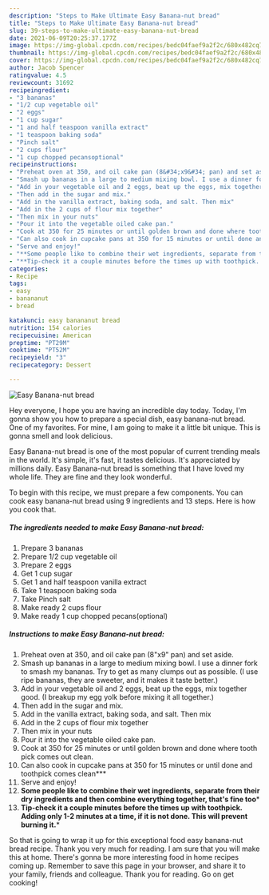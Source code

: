 ```yaml
---
description: "Steps to Make Ultimate Easy Banana-nut bread"
title: "Steps to Make Ultimate Easy Banana-nut bread"
slug: 39-steps-to-make-ultimate-easy-banana-nut-bread
date: 2021-06-09T20:25:37.177Z
image: https://img-global.cpcdn.com/recipes/bedc04faef9a2f2c/680x482cq70/easy-banana-nut-bread-recipe-main-photo.jpg
thumbnail: https://img-global.cpcdn.com/recipes/bedc04faef9a2f2c/680x482cq70/easy-banana-nut-bread-recipe-main-photo.jpg
cover: https://img-global.cpcdn.com/recipes/bedc04faef9a2f2c/680x482cq70/easy-banana-nut-bread-recipe-main-photo.jpg
author: Jacob Spencer
ratingvalue: 4.5
reviewcount: 31692
recipeingredient:
- "3 bananas"
- "1/2 cup vegetable oil"
- "2 eggs"
- "1 cup sugar"
- "1 and half teaspoon vanilla extract"
- "1 teaspoon baking soda"
- "Pinch salt"
- "2 cups flour"
- "1 cup chopped pecansoptional"
recipeinstructions:
- "Preheat oven at 350, and oil cake pan (8&#34;x9&#34; pan) and set aside."
- "Smash up bananas in a large to medium mixing bowl. I use a dinner fork to smash my bananas. Try to get as many clumps out as possible. (I use ripe bananas, they are sweeter, and it makes it taste better.)"
- "Add in your vegetable oil and 2 eggs, beat up the eggs, mix together good. (I breakup my egg yolk before mixing it all together.)"
- "Then add in the sugar and mix."
- "Add in the vanilla extract, baking soda, and salt. Then mix"
- "Add in the 2 cups of flour mix together"
- "Then mix in your nuts"
- "Pour it into the vegetable oiled cake pan."
- "Cook at 350 for 25 minutes or until golden brown and done where tooth pick comes out clean."
- "Can also cook in cupcake pans at 350 for 15 minutes or until done and toothpick comes clean***"
- "Serve and enjoy!"
- "**Some people like to combine their wet ingredients, separate from their dry ingredients and then combine everything together, that&#39;s fine too***"
- "**Tip-check it a couple minutes before the times up with toothpick. Adding only 1-2 minutes at a time, if it is not done. This will prevent burning it.***"
categories:
- Recipe
tags:
- easy
- banananut
- bread

katakunci: easy banananut bread 
nutrition: 154 calories
recipecuisine: American
preptime: "PT29M"
cooktime: "PT52M"
recipeyield: "3"
recipecategory: Dessert

---
```



![Easy Banana-nut bread](https://img-global.cpcdn.com/recipes/bedc04faef9a2f2c/680x482cq70/easy-banana-nut-bread-recipe-main-photo.jpg)

Hey everyone, I hope you are having an incredible day today. Today, I'm gonna show you how to prepare a special dish, easy banana-nut bread. One of my favorites. For mine, I am going to make it a little bit unique. This is gonna smell and look delicious.



Easy Banana-nut bread is one of the most popular of current trending meals in the world. It's simple, it's fast, it tastes delicious. It's appreciated by millions daily. Easy Banana-nut bread is something that I have loved my whole life. They are fine and they look wonderful.


To begin with this recipe, we must prepare a few components. You can cook easy banana-nut bread using 9 ingredients and 13 steps. Here is how you cook that.

<!--inarticleads1-->

##### The ingredients needed to make Easy Banana-nut bread:

1. Prepare 3 bananas
1. Prepare 1/2 cup vegetable oil
1. Prepare 2 eggs
1. Get 1 cup sugar
1. Get 1 and half teaspoon vanilla extract
1. Take 1 teaspoon baking soda
1. Take Pinch salt
1. Make ready 2 cups flour
1. Make ready 1 cup chopped pecans(optional)




<!--inarticleads2-->

##### Instructions to make Easy Banana-nut bread:

1. Preheat oven at 350, and oil cake pan (8&#34;x9&#34; pan) and set aside.
1. Smash up bananas in a large to medium mixing bowl. I use a dinner fork to smash my bananas. Try to get as many clumps out as possible. (I use ripe bananas, they are sweeter, and it makes it taste better.)
1. Add in your vegetable oil and 2 eggs, beat up the eggs, mix together good. (I breakup my egg yolk before mixing it all together.)
1. Then add in the sugar and mix.
1. Add in the vanilla extract, baking soda, and salt. Then mix
1. Add in the 2 cups of flour mix together
1. Then mix in your nuts
1. Pour it into the vegetable oiled cake pan.
1. Cook at 350 for 25 minutes or until golden brown and done where tooth pick comes out clean.
1. Can also cook in cupcake pans at 350 for 15 minutes or until done and toothpick comes clean***
1. Serve and enjoy!
1. **Some people like to combine their wet ingredients, separate from their dry ingredients and then combine everything together, that&#39;s fine too***
1. **Tip-check it a couple minutes before the times up with toothpick. Adding only 1-2 minutes at a time, if it is not done. This will prevent burning it.***




So that is going to wrap it up for this exceptional food easy banana-nut bread recipe. Thank you very much for reading. I am sure that you will make this at home. There's gonna be more interesting food in home recipes coming up. Remember to save this page in your browser, and share it to your family, friends and colleague. Thank you for reading. Go on get cooking!
